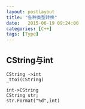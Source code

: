 ```yaml
---
layout: postlayout
title: "各种类型转换"
date:   2015-06-19 09:24:00 
categories: [C++]
tags: [Type]
---
```


## CString与int  

	CString ->int     
	_ttoi(CString)  

	int->CString   
	CString str;   
	str.Format("%d",int)   
